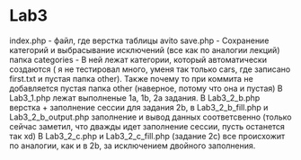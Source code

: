 # Lab3
index.php - файл, где верстка таблицы avito
save.php - Сохранение категорий и выбрасывание исключений (все как по аналогии лекций)
папка categories - В ней лежат  категории, который автоматически создаются ( я не тестировал много,  уменя так только cars, где записано first.txt и пустая папка other). Также почему то при коммита не добавляется пустая папка other (наверное, потому что она и пустая)
В Lab3_1.php лежат выполненые 1a, 1b, 2a задания.
В Lab3_2_b.php верстка + заполнение сессии  для задания 2b, в Lab3_2_b_fill.php и Lab3_2_b_output.php заполнение и вывод данных соответсвенно (только сейчас заметил,
что дважды идет заполнение сессии, пусть останется так xd)
В Lab3_2_c.php и Lab3_2_c_fill.php (задание 2с) все происхожит по аналогии, как и в 2b, за исключением двойного заполнения.

